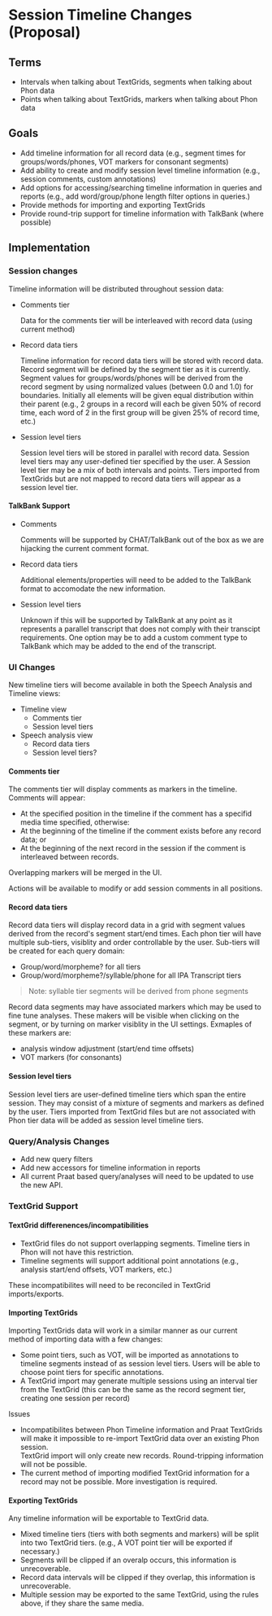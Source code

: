 # Session Timeline Changes (Proposal)

## Terms

 * Intervals when talking about TextGrids, segments when talking about Phon data
 * Points when talking about TextGrids, markers when talking about Phon data

## Goals

 * Add timeline information for all record data (e.g., segment times for groups/words/phones, VOT markers for consonant segments)
 * Add ability to create and modify session level timeline information (e.g., session comments, custom annotations)
 * Add options for accessing/searching timeline information in queries and reports (e.g., add word/group/phone length filter options in queries.)
 * Provide methods for importing and exporting TextGrids
 * Provide round-trip support for timeline information with TalkBank (where possible)

## Implementation

### Session changes

Timeline information will be distributed throughout session data:

 * Comments tier
   
   Data for the comments tier will be interleaved with record data (using current method)
   
 * Record data tiers
 
   Timeline information for record data tiers will be stored with record data. Record segment will be defined by the segment tier as it is currently.
   Segment values for groups/words/phones will be derived from the record segment by using normalized values (between 0.0 and 1.0) for boundaries. Initially
   all elements will be given equal distribution within their parent (e.g., 2 groups in a record will each be given 50% of record time, each word of 2 in the first group will be given 25% of record time, etc.)

 * Session level tiers
 
   Session level tiers will be stored in parallel with record data.  Session level tiers may any user-defined tier specified by the user.  A Session level tier
   may be a mix of both intervals and points. Tiers imported from TextGrids but are not mapped to record data tiers will appear as a session level tier. 

#### TalkBank Support

 * Comments
  
   Comments will be supported by CHAT/TalkBank out of the box as we are hijacking the current comment format.
   
 * Record data tiers
 
   Additional elements/properties will need to be added to the TalkBank format to accomodate the new information.
   
 * Session level tiers
 
   Unknown if this will be supported by TalkBank at any point as it represents a parallel transcript that does not comply with their transcipt requirements.
   One option may be to add a custom comment type to TalkBank which may be added to the end of the transcript.
      
### UI Changes

New timeline tiers will become available in both the Speech Analysis and Timeline views:

 * Timeline view
   * Comments tier
   * Session level tiers
 * Speech analysis view
   * Record data tiers
   * Session level tiers?
   
#### Comments tier

The comments tier will display comments as markers in the timeline. Comments will appear:

 * At the specified position in the timeline if the comment has a specifid media time specified, otherwise:
 * At the beginning of the timeline if the comment exists before any record data; or
 * At the beginning of the next record in the session if the comment is interleaved between records.
 
Overlapping markers will be merged in the UI.

Actions will be available to modify or add session comments in all positions.

#### Record data tiers

Record data tiers will display record data in a grid with segment values derived from the record's segment start/end times.  Each phon tier will have multiple sub-tiers,
visiblity and order controllable by the user.  Sub-tiers will be created for each query domain:

 * Group/word/morpheme? for all tiers
 * Group/word/morpheme?/syllable/phone for all IPA Transcript tiers

> Note: syllable tier segments will be derived from phone segments

Record data segments may have associated markers which may be used to fine tune analyses.  These makers will be visible when clicking on
the segment, or by turning on marker visiblity in the UI settings.  Exmaples of these markers are:

 * analysis window adjustment (start/end time offsets)
 * VOT markers (for consonants)
 
#### Session level tiers

Session level tiers are user-defined timeline tiers which span the entire session.  They may consist of a mixture of segments and markers as defined by the user.
Tiers imported from TextGrid files but are not associated with Phon tier data will be added as session level timeline tiers.

### Query/Analysis Changes

 * Add new query filters
 * Add new accessors for timeline information in reports
 * All current Praat based query/analyses will need to be updated to use the new API.
   
### TextGrid Support

#### TextGrid differenences/incompatibilities

 * TextGrid files do not support overlapping segments. Timeline tiers in Phon will not have this restriction.
 * Timeline segments will support additional point annotations (e.g., analysis start/end offsets, VOT markers, etc.)
 
These incompatibilites will need to be reconciled in TextGrid imports/exports.

#### Importing TextGrids

Importing TextGrids data will work in a similar manner as our current method of importing data with a few changes:

 * Some point tiers, such as VOT, will be imported as annotations to timeline segments instead of as session level tiers. Users will be able to choose
   point tiers for specific annotations.
 * A TextGrid import may generate multiple sessions using an interval tier from the TextGrid (this can be the same as the record segment tier, creating one session per record)

Issues

 * Incompatibilites between Phon Timeline information and Praat TextGrids will make it impossible to re-import TextGrid data over an existing Phon session.  
   TextGrid import will only create new records. Round-tripping information will not be possible.
 * The current method of importing modified TextGrid information for a record may not be possible.  More investigation is required.

#### Exporting TextGrids

Any timeline information will be exportable to TextGrid data.

 * Mixed timeline tiers (tiers with both segments and markers) will be split into two TextGrid tiers.  (e.g., A VOT point tier will be exported if necessary.)
 * Segments will be clipped if an overalp occurs, this information is unrecoverable.
 * Record data intervals will be clipped if they overlap, this information is unrecoverable.
 * Multiple session may be exported to the same TextGrid, using the rules above, if they share the same media.

